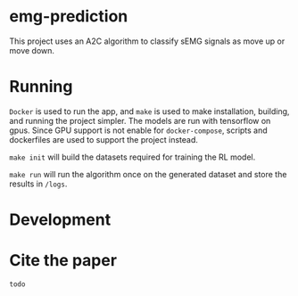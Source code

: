 # emg-prediction

This project uses an A2C algorithm to classify sEMG signals as move up or move down.

# Running

`Docker` is used to run the app, and `make` is used to make installation, building, and running the project simpler. The models are run with tensorflow on gpus. Since GPU support is not enable for `docker-compose`, scripts and dockerfiles are used to support the project instead.

`make init` will build the datasets required for training the RL model.

`make run` will run the algorithm once on the generated dataset and store the results in `/logs`.

# Development



# Cite the paper

`todo`